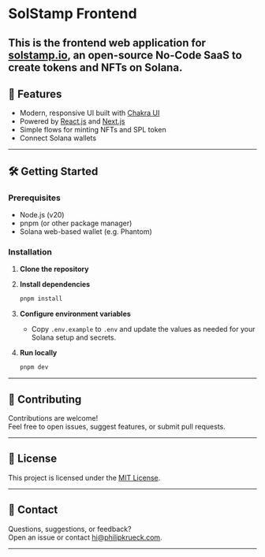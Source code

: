 # SolStamp Frontend

## This is the frontend web application for [solstamp.io](https://solstamp.io), an open-source No-Code SaaS to create tokens and NFTs on Solana.

## 🚀 Features

- Modern, responsive UI built with [Chakra UI](https://chakra-ui.com/)
- Powered by [React.js](https://react.dev/) and [Next.js](https://nextjs.org/)
- Simple flows for minting NFTs and SPL token
- Connect Solana wallets

---

## 🛠️ Getting Started

### Prerequisites

- Node.js (v20)
- pnpm (or other package manager)
- Solana web-based wallet (e.g. Phantom)

### Installation

1. **Clone the repository**
2. **Install dependencies**

   ```sh
   pnpm install
   ```

3. **Configure environment variables**

   - Copy `.env.example` to `.env` and update the values as needed for your Solana setup and secrets.

4. **Run locally**

   ```sh
   pnpm dev
   ```

---

## 📝 Contributing

Contributions are welcome!  
Feel free to open issues, suggest features, or submit pull requests.

---

## 📄 License

This project is licensed under the [MIT License](./LICENSE).

---

## 💬 Contact

Questions, suggestions, or feedback?  
Open an issue or contact [hi@philipkrueck.com](mailto:hi@philipkrueck.com).

---
